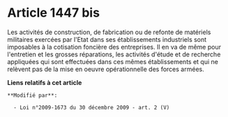 # Article 1447 bis

Les activités de construction, de fabrication ou de refonte de matériels militaires exercées par l'Etat dans ses
établissements industriels sont imposables à la cotisation foncière des entreprises. Il en va de même pour l'entretien et les
grosses réparations, les activités d'étude et de recherche appliquées qui sont effectuées dans ces mêmes établissements et
qui ne relèvent pas de la mise en oeuvre opérationnelle des forces armées.

**Liens relatifs à cet article**

	**Modifié par**:

	  - Loi n°2009-1673 du 30 décembre 2009 - art. 2 (V)

